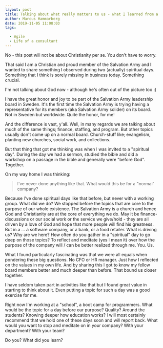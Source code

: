 ```yaml
---
layout: post
title: Talking about what really matters to us - what I learned from a spiritual day
author: Marcus Hammarberg
date: 2019-11-05 11:08:03
tags:

  - Agile
  - Life of a consultant
---
```


No - this post will not be about Christianity per se. You don't have to worry.

That said I am a Christian and proud member of the Salvation Army and I wanted to share something I observed during two (actually) spiritual days. Something that I think is sorely missing in business today. Something crucial.

I'm not talking about God now - although he's often out of the picture too :)

<!-- excerpt-end -->

I have the great honor and joy to be part of the Salvation Army leadership board in Sweden. It's the first time the Salvation Army is trying having a representative for its members (aka Salvation Army solider) on its board. Not in Sweden but worldwide. Quite the honor, for me!

And the difference is vast, y'all. Well, in many regards we are talking about much of the same things; finance, staffing, and program. But other topics usually don't come up on a normal board. Church-stuff like; evangelism, planting new churches, social work, and collections.

But that thing that got me thinking was when I was invited to a "spiritual day". During the day we had a sermon, studied the bible and did a workshop on a passage in the bible and generally were "before God". Together.

On my way home I was thinking:

> I've never done anything like that. What would this be for a "normal" company?

Because I've done spiritual days like that before, but never with a working group.
What did we do? We stopped before the topics that are core to the purpose of our whole existence. The Salvation Army is a church and hence God and Christianity are at the core of everything we do. May it be finance-discussions or our social work or the service we give/hold - they are all driven by a love of God and hope that more people will find his greatness.
But in a ... a software company, or a bank, or a food retailer. What is driving us? Why are we here? How often do you gather in a "spiritual" day to go deep on those topics? To reflect and meditate (yes I mean it) over how the purpose of the company will / can be better realized through me. You. Us.

What I found particularly fascinating was that we were all equals when pondering these big questions. No CFO or HR manager. Just how I reflected on the values in my own life. And by sharing this I got to know my fellow board members better and much deeper than before. That bound us closer together.

I have seldom taken part in activities like that but I found great value in starting to think about it. Even putting a topic for such a day was a good exercise for me.

Right now I'm working at a "school", a boot camp for programmers. What would be the topic for a day before our purpose? Quality? Around the students? Knowing deeper how education works? I will most certainly recommend that we hold one of these days soon and will report back.
What would you want to stop and meditate on in your company? With your department? With your team?

Do you? What did you learn?